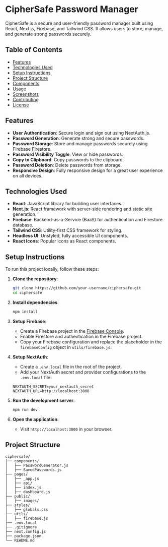 # CipherSafe Password Manager

CipherSafe is a secure and user-friendly password manager built using React, Next.js, Firebase, and Tailwind CSS. It allows users to store, manage, and generate strong passwords securely.

## Table of Contents
- [Features](#features)
- [Technologies Used](#technologies-used)
- [Setup Instructions](#setup-instructions)
- [Project Structure](#project-structure)
- [Components](#components)
- [Usage](#usage)
- [Screenshots](#screenshots)
- [Contributing](#contributing)
- [License](#license)

## Features
- **User Authentication**: Secure login and sign out using NextAuth.js.
- **Password Generation**: Generate strong and secure passwords.
- **Password Storage**: Store and manage passwords securely using Firebase Firestore.
- **Password Visibility Toggle**: View or hide passwords.
- **Copy to Clipboard**: Copy passwords to the clipboard.
- **Password Deletion**: Delete passwords from storage.
- **Responsive Design**: Fully responsive design for a great user experience on all devices.

## Technologies Used
- **React**: JavaScript library for building user interfaces.
- **Next.js**: React framework with server-side rendering and static site generation.
- **Firebase**: Backend-as-a-Service (BaaS) for authentication and Firestore database.
- **Tailwind CSS**: Utility-first CSS framework for styling.
- **Headless UI**: Unstyled, fully accessible UI components.
- **React Icons**: Popular icons as React components.

## Setup Instructions
To run this project locally, follow these steps:

1. **Clone the repository**:
    ```sh
    git clone https://github.com/your-username/ciphersafe.git
    cd ciphersafe
    ```

2. **Install dependencies**:
    ```sh
    npm install
    ```

3. **Setup Firebase**:
    - Create a Firebase project in the [Firebase Console](https://console.firebase.google.com/).
    - Enable Firestore and authentication in the Firebase project.
    - Copy your Firebase configuration and replace the placeholder in the `firebaseConfig` object in `utils/firebase.js`.

4. **Setup NextAuth**:
    - Create a `.env.local` file in the root of the project.
    - Add your NextAuth secret and provider configurations to the `.env.local` file:
    ```env
    NEXTAUTH_SECRET=your_nextauth_secret
    NEXTAUTH_URL=http://localhost:3000
    ```

5. **Run the development server**:
    ```sh
    npm run dev
    ```

6. **Open the application**:
    - Visit `http://localhost:3000` in your browser.

## Project Structure
```plaintext
ciphersafe/
├── components/
│   ├── PasswordGenerator.js
│   ├── SavedPasswords.js
├── pages/
│   ├── _app.js
│   ├── api/
│   ├── index.js
│   ├── dashboard.js
├── public/
│   ├── images/
├── styles/
│   ├── globals.css
├── utils/
│   ├── firebase.js
├── .env.local
├── .gitignore
├── next.config.js
├── package.json
└── README.md
